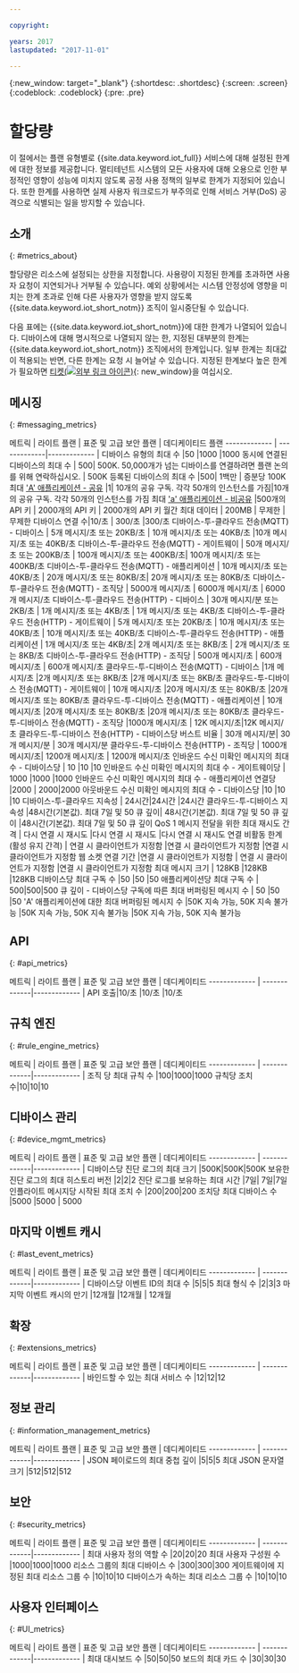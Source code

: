 ```yaml
---

copyright:

years: 2017
lastupdated: "2017-11-01"

---
```


{:new_window: target="\_blank"}
{:shortdesc: .shortdesc}
{:screen: .screen}
{:codeblock: .codeblock}
{:pre: .pre}


# 할당량
이 절에서는 플랜 유형별로 {{site.data.keyword.iot_full}} 서비스에 대해 설정된 한계에 대한 정보를 제공합니다. 멀티테넌트 시스템의 모든 사용자에 대해 오용으로 인한 부정적인 영향이 성능에 미치지 않도록 공정 사용 정책의 일부로 한계가 지정되어 있습니다. 또한 한계를 사용하면 실제 사용자 워크로드가 부주의로 인해 서비스 거부(DoS) 공격으로 식별되는 일을 방지할 수 있습니다.

## 소개
{: #metrics_about}

할당량은 리소스에 설정되는 상한을 지정합니다. 사용량이 지정된 한계를 초과하면 사용자 요청이 지연되거나 거부될 수 있습니다. 예외 상황에서는 시스템 안정성에 영향을 미치는 한계 초과로 인해 다른 사용자가 영향을 받지 않도록 {{site.data.keyword.iot_short_notm}} 조직이 일시중단될 수 있습니다.

다음 표에는 {{site.data.keyword.iot_short_notm}}에 대한 한계가 나열되어 있습니다. 디바이스에 대해 명시적으로 나열되지 않는 한, 지정된 대부분의 한계는 {{site.data.keyword.iot_short_notm}} 조직에서의 한계입니다. 일부 한계는 최대값이 적용되는 반면, 다른 한계는 요청 시 늘어날 수 있습니다. 지정된 한계보다 높은 한계가 필요하면 [티켓(![외부 링크 아이콘](../../../icons/launch-glyph.svg))](https://support.ng.bluemix.net/gethelp/){: new_window}을 여십시오.

## 메시징
{: #messaging_metrics}

메트릭        | 라이트 플랜  | 표준 및 고급 보안 플랜     | 데디케이티드 플랜
------------- | -------------|------------- |
디바이스 유형의 최대 수 |50 |1000 |1000
동시에 연결된 디바이스의 최대 수 | 500| 500K. 50,000개가 넘는 디바이스를 연결하려면 플랜 논의를 위해 연락하십시오. | 500K
등록된 디바이스의 최대 수 |500| 1백만 | 증분당 100K
최대 ['A' 애플리케이션 - 공유](../applications/mqtt.html#scalable_apps) |1| 10개의 공유 구독. 각각 50개의 인스턴스를 가짐|10개의 공유 구독. 각각 50개의 인스턴스를 가짐
최대 ['a' 애플리케이션 - 비공유](../applications/mqtt.html#client_connections) |500개의 API 키 | 2000개의 API 키 | 2000개의 API 키
월간 최대 데이터 | 200MB	| 무제한 |무제한
디바이스 연결 수|10/초 | 300/초 |300/초 
디바이스-투-클라우드 전송(MQTT) - 디바이스 | 5개 메시지/초 또는 20KB/초 | 10개 메시지/초 또는 40KB/초 |10개 메시지/초 또는 40KB/초
디바이스-투-클라우드 전송(MQTT) - 게이트웨이 | 50개 메시지/초 또는 200KB/초 | 100개 메시지/초 또는 400KB/초| 100개 메시지/초 또는 400KB/초
디바이스-투-클라우드 전송(MQTT) - 애플리케이션 | 10개 메시지/초 또는 40KB/초 | 20개 메시지/초 또는 80KB/초| 20개 메시지/초 또는 80KB/초
디바이스-투-클라우드 전송(MQTT) - 조직당 | 5000개 메시지/초 | 6000개 메시지/초 | 6000개 메시지/초
디바이스-투-클라우드 전송(HTTP) - 디바이스 | 30개 메시지/분 또는 2KB/초 | 1개 메시지/초 또는 4KB/초 | 1개 메시지/초 또는 4KB/초
디바이스-투-클라우드 전송(HTTP) - 게이트웨이 | 5개 메시지/초 또는 20KB/초 | 10개 메시지/초 또는 40KB/초 | 10개 메시지/초 또는 40KB/초
디바이스-투-클라우드 전송(HTTP) - 애플리케이션 | 1개 메시지/초 또는 4KB/초| 2개 메시지/초 또는 8KB/초 | 2개 메시지/초 또는 8KB/초
디바이스-투-클라우드 전송(HTTP) - 조직당 | 500개 메시지/초 | 600개 메시지/초 | 600개 메시지/초
클라우드-투-디바이스 전송(MQTT) - 디바이스 |1개 메시지/초 |2개 메시지/초 또는 8KB/초 |2개 메시지/초 또는 8KB/초
클라우드-투-디바이스 전송(MQTT) - 게이트웨이 | 10개 메시지/초 |20개 메시지/초 또는 80KB/초 |20개 메시지/초 또는 80KB/초 
클라우드-투-디바이스 전송(MQTT) - 애플리케이션 | 10개 메시지/초 |20개 메시지/초 또는 80KB/초 |20개 메시지/초 또는 80KB/초 
클라우드-투-디바이스 전송(MQTT) - 조직당 |1000개 메시지/초 | 12K 메시지/초|12K 메시지/초
클라우드-투-디바이스 전송(HTTP) - 디바이스당 버스트 비율 | 30개 메시지/분| 30개 메시지/분 | 30개 메시지/분
클라우드-투-디바이스 전송(HTTP) - 조직당 |  1000개 메시지/초|  1200개 메시지/초 |  1200개 메시지/초
인바운드 수신 미확인 메시지의 최대 수 - 디바이스당 | 10 |10 |10
인바운드 수신 미확인 메시지의 최대 수 - 게이트웨이당 | 1000 |1000 |1000
인바운드 수신 미확인 메시지의 최대 수 - 애플리케이션 연결당 |2000 | 2000|2000
아웃바운드 수신 미확인 메시지의 최대 수 - 디바이스당 |10  |10 |10
디바이스-투-클라우드 지속성 | 24시간|24시간 |24시간
클라우드-투-디바이스 지속성 |48시간(기본값). 최대 7일 및 50 큐 깊이| 48시간(기본값). 최대 7일 및 50 큐 깊이 |48시간(기본값). 최대 7일 및 50 큐 깊이
QoS 1 메시지 전달을 위한 최대 재시도 간격 | 다시 연결 시 재시도 |다시 연결 시 재시도 |다시 연결 시 재시도
연결 비활동 한계(활성 유지 간격) | 연결 시 클라이언트가 지정함 |연결 시 클라이언트가 지정함 |연결 시 클라이언트가 지정함 
웹 소켓 연결 기간 |연결 시 클라이언트가 지정함 | 연결 시 클라이언트가 지정함 |연결 시 클라이언트가 지정함 
최대 메시지 크기 | 128KB |128KB |128KB 
디바이스당 최대 구독 수 |50 |50 |50
애플리케이션당 최대 구독 수 | 500|500|500
큐 깊이 - 디바이스당 구독에 따른 최대 버퍼링된 메시지 수 | 50 |50 |50
'A' 애플리케이션에 대한 최대 버퍼링된 메시지 수 |50K 지속 가능, 50K 지속 불가능 |50K 지속 가능, 50K 지속 불가능 |50K 지속 가능, 50K 지속 불가능


## API
{: #api_metrics}

메트릭        | 라이트 플랜  | 표준 및 고급 보안 플랜     | 데디케이티드
------------- | -------------|------------- |
API 호출|10/초 |10/초 |10/초 

## 규칙 엔진
{: #rule_engine_metrics}

메트릭        | 라이트 플랜  | 표준 및 고급 보안 플랜     | 데디케이티드
------------- | -------------|------------- |
조직 당 최대 규칙 수 |100|1000|1000
규칙당 조치 수|10|10|10

## 디바이스 관리
{: #device_mgmt_metrics}

메트릭        | 라이트 플랜  | 표준 및 고급 보안 플랜     | 데디케이티드
------------- | -------------|------------- |
디바이스당 진단 로그의 최대 크기 |500K|500K|500K
보유한 진단 로그의 최대 히스토리 버전 |2|2|2
진단 로그를 보유하는 최대 시간 |7일| 7일|7일
인플라이트 메시지당 시작된 최대 조치 수 |200|200|200
조치당 최대 디바이스 수 |5000 |5000 | 5000

## 마지막 이벤트 캐시
{: #last_event_metrics}

메트릭        | 라이트 플랜  | 표준 및 고급 보안 플랜     | 데디케이티드
------------- | -------------|------------- |
디바이스당 이벤트 ID의 최대 수 |5|5|5
최대 형식 수 |2|3|3
마지막 이벤트 캐시의 만기 |12개월 |12개월 | 12개월

## 확장
{: #extensions_metrics}

메트릭        | 라이트 플랜  | 표준 및 고급 보안 플랜     | 데디케이티드
------------- | -------------|------------- |
바인드할 수 있는 최대 서비스 수 |12|12|12

## 정보 관리
{: #information_management_metrics}

메트릭        | 라이트 플랜  | 표준 및 고급 보안 플랜     | 데디케이티드
------------- | -------------|------------- |
JSON 페이로드의 최대 중첩 깊이 |5|5|5
최대 JSON 문자열 크기 |512|512|512

## 보안
{: #security_metrics}

메트릭        | 라이트 플랜  | 표준 및 고급 보안 플랜     | 데디케이티드
------------- | -------------|------------- |
최대 사용자 정의 역할 수 |20|20|20
최대 사용자 구성원 수 |1000|1000|1000
리소스 그룹의 최대 디바이스 수 |300|300|300
게이트웨이에 지정된 최대 리소스 그룹 수 |10|10|10
디바이스가 속하는 최대 리소스 그룹 수 |10|10|10

## 사용자 인터페이스
{: #UI_metrics}

메트릭        | 라이트 플랜  | 표준 및 고급 보안 플랜     | 데디케이티드
------------- | -------------|------------- |
최대 대시보드 수 |50|50|50
보드의 최대 카드 수 |30|30|30
